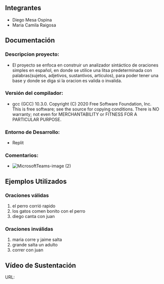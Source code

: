 ## Integrantes
- Diego Mesa Ospina
- Maria Camila Raigosa

## Documentación

### Descripcion proyecto:
- El proyecto se enfoca en  construir  un  analizador sintáctico de oraciones simples en español, en donde se utilice una litsa predeterminada con palabras(sujetos, adjetivos, sustantivos, articulos), para poder tener una base y donde se diga si la oracion es valida o invalida.

### Versión del compilador:
- gcc (GCC) 10.3.0. Copyright (C) 2020 Free Software Foundation, Inc. This is free software; see the source for copying conditions. There is NO warranty; not even for MERCHANTABILITY or FITNESS FOR A PARTICULAR PURPOSE.

### Entorno de Desarrollo:
- Replit

### Comentarios:
- ![MicrosoftTeams-image (2)](https://user-images.githubusercontent.com/104176666/203621471-e03c73b5-c226-4322-8531-07b32414150e.png)


## Ejemplos Utilizados
### Oraciones válidas

1. el perro corrió rapido
2. los gatos comen bonito con el perro
3. diego canta con juan

### Oraciones inválidas

1. maria corre y jaime salta
2. grande salta un adulto
3. correr con juan

## Vídeo de Sustentación

URL:

